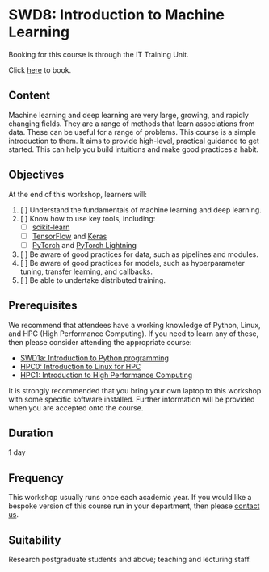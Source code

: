 # SWD8: Introduction to Machine Learning

Booking for this course is through the IT Training Unit.  

Click [here](...) to book.  

## Content

Machine learning and deep learning are very large, growing, and rapidly changing fields. They are a range of methods that learn associations from data. These can be useful for a range of problems. This course is a simple introduction to them. It aims to provide high-level, practical guidance to get started. This can help you build intuitions and make good practices a habit.

## Objectives

At the end of this workshop, learners will:

1. [ ] Understand the fundamentals of machine learning and deep learning.
2. [ ] Know how to use key tools, including:
    - [ ] [scikit-learn](https://scikit-learn.org/stable/)
    - [ ] [TensorFlow](https://www.tensorflow.org/) and [Keras](https://keras.io/)
    - [ ] [PyTorch](https://pytorch.org/) and [PyTorch Lightning](https://www.pytorchlightning.ai/)
3. [ ] Be aware of good practices for data, such as pipelines and modules.
4. [ ] Be aware of good practices for models, such as hyperparameter tuning, transfer learning, and callbacks.
5. [ ] Be able to undertake distributed training.

## Prerequisites

We recommend that attendees have a working knowledge of Python, Linux, and HPC (High Performance Computing). If you need to learn any of these, then please consider attending the appropriate course:

- [SWD1a: Introduction to Python programming](https://arc.leeds.ac.uk/training/courses/swd1a/)
- [HPC0: Introduction to Linux for HPC](https://arc.leeds.ac.uk/training/courses/hpc0/)
- [HPC1: Introduction to High Performance Computing](https://arc.leeds.ac.uk/training/courses/hpc1/)

It is strongly recommended that you bring your own laptop to this workshop with some specific software installed. Further information will be provided when you are accepted onto the course.

## Duration

1 day

## Frequency

This workshop usually runs once each academic year. If you would like a bespoke version of this course run in your department, then please [contact us](https://bit.ly/arc-help).  

## Suitability

Research postgraduate students and above; teaching and lecturing staff.
